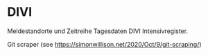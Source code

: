 # DIVI
Meldestandorte und Zeitreihe Tagesdaten DIVI Intensivregister.

Git scraper (see https://simonwillison.net/2020/Oct/9/git-scraping/)

